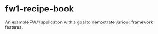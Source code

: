 # fw1-recipe-book
An example FW/1 application with a goal to demostrate various framework features.
